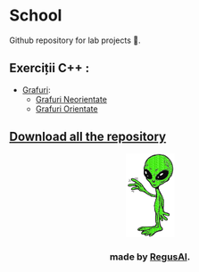 # School

Github repository for lab projects 📄.
<br>


## Exerciții C++ :
 
  - [Grafuri](https://github.com/RegusAl/School/tree/main/Grafuri): 
      * [Grafuri Neorientate](https://github.com/RegusAl/School/tree/main/Grafuri/Grafuri%20neorientate)
      * [Grafuri Orientate](https://github.com/RegusAl/School/tree/main/Grafuri/Grafuri%20orientate)
    
## [Download all the repository](https://github.com/RegusAl/School/archive/main.zip)

<p align="center">
<img src="https://github.com/RegusAl/School/blob/main/Website/alien.gif" height="150px">
</p>

 ### <p align="center"> made by [RegusAl](https://github.com/RegusAl).</p>

